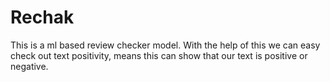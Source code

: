 # Rechak
This is a ml based review checker model. With the help of this we can easy check out text positivity, means this can show that our text is positive or negative.
